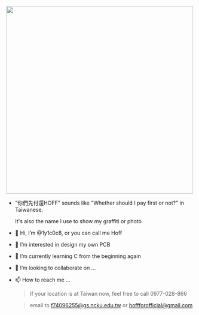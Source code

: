 <img src="https://user-images.githubusercontent.com/74277068/148971490-be2c008b-c1d0-4b3c-a146-16c3309ae984.jpg" width="500">

- "你們先付還HOFF" sounds like "Whether should I pay first or not?" in Taiwanese. 

  It's also the name I use to show my graffiti or photo 

- 👋 Hi, I’m @1y1c0c8, or you can call me Hoff
- 👀 I’m interested in design my own PCB
- 🌱 I’m currently learning C from the beginning again
- 💞️ I’m looking to collaborate on ...
- 📫 How to reach me ...
  > If your location is at Taiwan now, feel free to call 0977-028-866
  
  > email to f74096255@gs.ncku.edu.tw or hoffforofficial@gmail.com

<!---
1y1c0c8/1y1c0c8 is a ✨ special ✨ repository because its `README.md` (this file) appears on your GitHub profile.
You can click the Preview link to take a look at your changes.
--->
